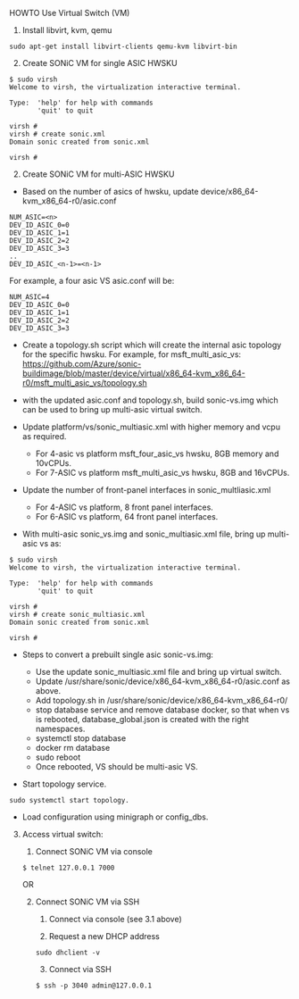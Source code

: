 HOWTO Use Virtual Switch (VM)

1. Install libvirt, kvm, qemu

```
sudo apt-get install libvirt-clients qemu-kvm libvirt-bin
```

2. Create SONiC VM for single ASIC HWSKU

```
$ sudo virsh
Welcome to virsh, the virtualization interactive terminal.

Type:  'help' for help with commands
       'quit' to quit

virsh # 
virsh # create sonic.xml
Domain sonic created from sonic.xml

virsh # 
```

2. Create SONiC VM for multi-ASIC HWSKU

- Based on the number of asics of hwsku, update device/x86_64-kvm_x86_64-r0/asic.conf 
```
NUM_ASIC=<n>
DEV_ID_ASIC_0=0
DEV_ID_ASIC_1=1
DEV_ID_ASIC_2=2
DEV_ID_ASIC_3=3
..
DEV_ID_ASIC_<n-1>=<n-1>
```
For example, a four asic VS asic.conf will be:
```
NUM_ASIC=4
DEV_ID_ASIC_0=0
DEV_ID_ASIC_1=1
DEV_ID_ASIC_2=2
DEV_ID_ASIC_3=3
```
- Create a topology.sh script which will create the internal asic topology for
the specific hwsku.
For example, for msft_multi_asic_vs:
https://github.com/Azure/sonic-buildimage/blob/master/device/virtual/x86_64-kvm_x86_64-r0/msft_multi_asic_vs/topology.sh

- with the updated asic.conf and topology.sh, build sonic-vs.img which can be used to 
bring up multi-asic virtual switch.

- Update platform/vs/sonic_multiasic.xml with higher memory and vcpu as required.
  - For 4-asic vs platform msft_four_asic_vs hwsku, 8GB memory and 10vCPUs.
  - For 7-ASIC vs platform msft_multi_asic_vs hwsku, 8GB and 16vCPUs.
- Update the number of front-panel interfaces in sonic_multliasic.xml
    - For 4-ASIC vs platform, 8 front panel interfaces.
    - For 6-ASIC vs platform, 64 front panel interfaces.

- With multi-asic sonic_vs.img and sonic_multiasic.xml file, bring up multi-asic
vs as:

```
$ sudo virsh
Welcome to virsh, the virtualization interactive terminal.

Type:  'help' for help with commands
       'quit' to quit

virsh #
virsh # create sonic_multiasic.xml 
Domain sonic created from sonic.xml

virsh #
```

- Steps to convert a prebuilt single asic sonic-vs.img:
  - Use the update sonic_multiasic.xml file and bring up virtual switch.
  - Update /usr/share/sonic/device/x86_64-kvm_x86_64-r0/asic.conf as above.
  - Add topology.sh in /usr/share/sonic/device/x86_64-kvm_x86_64-r0/<HWSKU>
  - stop database service and remove database docker, so that when vs is 
rebooted, database_global.json is created with the right namespaces.
  - systemctl stop database
  - docker rm database
  - sudo reboot
  - Once rebooted, VS should be multi-asic VS.

- Start topology service.
```
sudo systemctl start topology.
```

- Load configuration using minigraph or config_dbs.

3. Access virtual switch:

    1. Connect SONiC VM via console
    ```
    $ telnet 127.0.0.1 7000
    ```
    
    OR

    2. Connect SONiC VM via SSH
        
        1. Connect via console (see 3.1 above)

        2. Request a new DHCP address
        ```
        sudo dhclient -v
        ```
        
        3. Connect via SSH
        ```
        $ ssh -p 3040 admin@127.0.0.1
        ```
